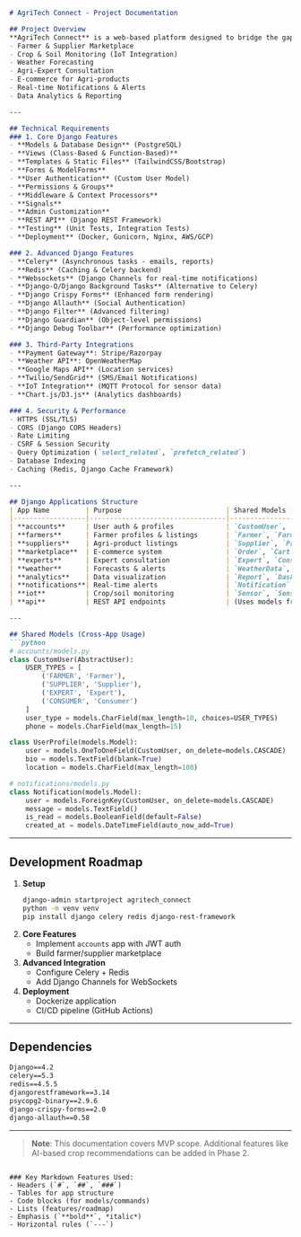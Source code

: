 
```markdown
# AgriTech Connect - Project Documentation

## Project Overview
**AgriTech Connect** is a web-based platform designed to bridge the gap between farmers, suppliers, agri-experts, and consumers. It will include features like:
- Farmer & Supplier Marketplace
- Crop & Soil Monitoring (IoT Integration)
- Weather Forecasting
- Agri-Expert Consultation
- E-commerce for Agri-products
- Real-time Notifications & Alerts
- Data Analytics & Reporting

---

## Technical Requirements
### 1. Core Django Features
- **Models & Database Design** (PostgreSQL)
- **Views (Class-Based & Function-Based)**
- **Templates & Static Files** (TailwindCSS/Bootstrap)
- **Forms & ModelForms**
- **User Authentication** (Custom User Model)
- **Permissions & Groups**
- **Middleware & Context Processors**
- **Signals**
- **Admin Customization**
- **REST API** (Django REST Framework)
- **Testing** (Unit Tests, Integration Tests)
- **Deployment** (Docker, Gunicorn, Nginx, AWS/GCP)

### 2. Advanced Django Features
- **Celery** (Asynchronous tasks - emails, reports)
- **Redis** (Caching & Celery backend)
- **Websockets** (Django Channels for real-time notifications)
- **Django-Q/Django Background Tasks** (Alternative to Celery)
- **Django Crispy Forms** (Enhanced form rendering)
- **Django Allauth** (Social Authentication)
- **Django Filter** (Advanced filtering)
- **Django Guardian** (Object-level permissions)
- **Django Debug Toolbar** (Performance optimization)

### 3. Third-Party Integrations
- **Payment Gateway**: Stripe/Razorpay
- **Weather API**: OpenWeatherMap
- **Google Maps API** (Location services)
- **Twilio/SendGrid** (SMS/Email Notifications)
- **IoT Integration** (MQTT Protocol for sensor data)
- **Chart.js/D3.js** (Analytics dashboards)

### 4. Security & Performance
- HTTPS (SSL/TLS)
- CORS (Django CORS Headers)
- Rate Limiting
- CSRF & Session Security
- Query Optimization (`select_related`, `prefetch_related`)
- Database Indexing
- Caching (Redis, Django Cache Framework)

---

## Django Applications Structure
| App Name         | Purpose                          | Shared Models (Key)              |
|------------------|----------------------------------|-----------------------------------|
| **accounts**     | User auth & profiles             | `CustomUser`, `UserProfile`       |
| **farmers**      | Farmer profiles & listings       | `Farmer`, `Farm`, `Crop`          |
| **suppliers**    | Agri-product listings            | `Supplier`, `Product`             |
| **marketplace**  | E-commerce system                | `Order`, `Cart`, `Payment`        |
| **experts**      | Expert consultation              | `Expert`, `ConsultationSlot`      |
| **weather**      | Forecasts & alerts               | `WeatherData`, `Alert`            |
| **analytics**    | Data visualization               | `Report`, `Dashboard`             |
| **notifications**| Real-time alerts                 | `Notification`                    |
| **iot**          | Crop/soil monitoring             | `Sensor`, `SensorData`            |
| **api**          | REST API endpoints               | (Uses models from other apps)     |

---

## Shared Models (Cross-App Usage)
```python
# accounts/models.py
class CustomUser(AbstractUser):
    USER_TYPES = [
        ('FARMER', 'Farmer'),
        ('SUPPLIER', 'Supplier'),
        ('EXPERT', 'Expert'),
        ('CONSUMER', 'Consumer')
    ]
    user_type = models.CharField(max_length=10, choices=USER_TYPES)
    phone = models.CharField(max_length=15)

class UserProfile(models.Model):
    user = models.OneToOneField(CustomUser, on_delete=models.CASCADE)
    bio = models.TextField(blank=True)
    location = models.CharField(max_length=100)

# notifications/models.py
class Notification(models.Model):
    user = models.ForeignKey(CustomUser, on_delete=models.CASCADE)
    message = models.TextField()
    is_read = models.BooleanField(default=False)
    created_at = models.DateTimeField(auto_now_add=True)
```

---

## Development Roadmap
1. **Setup**
   ```bash
   django-admin startproject agritech_connect
   python -m venv venv
   pip install django celery redis django-rest-framework
   ```
2. **Core Features**
   - Implement `accounts` app with JWT auth
   - Build farmer/supplier marketplace
3. **Advanced Integration**
   - Configure Celery + Redis
   - Add Django Channels for WebSockets
4. **Deployment**
   - Dockerize application
   - CI/CD pipeline (GitHub Actions)

---

## Dependencies
```requirements.txt
Django==4.2
celery==5.3
redis==4.5.5
djangorestframework==3.14
psycopg2-binary==2.9.6
django-crispy-forms==2.0
django-allauth==0.58
```

---

> **Note**: This documentation covers MVP scope. Additional features like AI-based crop recommendations can be added in Phase 2.
```

### Key Markdown Features Used:
- Headers (`#`, `##`, `###`)
- Tables for app structure
- Code blocks (for models/commands)
- Lists (features/roadmap)
- Emphasis (`**bold**`, *italic*)
- Horizontal rules (`---`)


